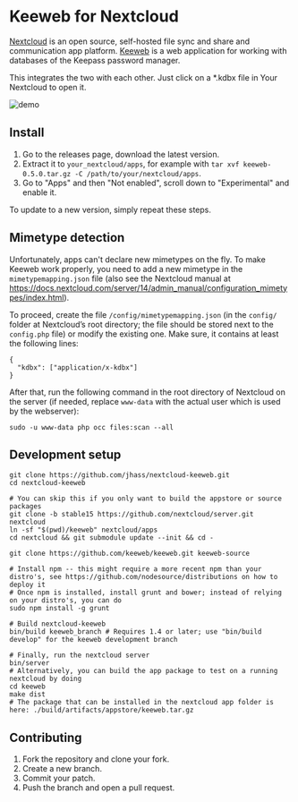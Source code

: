# Keeweb for Nextcloud

[Nextcloud](https://nextcloud.com/) is an open source, self-hosted file sync and share and communication app platform.
[Keeweb](https://keeweb.info/) is a web application for working with databases of the Keepass password manager.

This integrates the two with each other. Just click on a \*.kdbx file in Your Nextcloud to open it.

![demo](https://cloud.aeshna.de/u/mrzyx/keeweb.gif)

## Install

1. Go to the releases page, download the latest version.
1. Extract it to `your_nextcloud/apps`, for example with `tar xvf keeweb-0.5.0.tar.gz -C /path/to/your/nextcloud/apps`.
1. Go to "Apps" and then "Not enabled", scroll down to "Experimental" and enable it.

To update to a new version, simply repeat these steps.

## Mimetype detection

Unfortunately, apps can't declare new mimetypes on the fly. To make
Keeweb work properly, you need to add a new mimetype in the
`mimetypemapping.json` file (also see the Nextcloud manual at
https://docs.nextcloud.com/server/14/admin_manual/configuration_mimetypes/index.html).

To proceed, create the file `/config/mimetypemapping.json` (in the `config/` folder at
Nextcloud’s root directory; the file should be stored next to the `config.php`
file) or modify the existing one. Make sure, it contains at least the following
lines:

```
{
  "kdbx": ["application/x-kdbx"]
}
```

After that, run the following command in the root directory of Nextcloud on the server
(if needed, replace `www-data` with the actual user which is used by the webserver):

    sudo -u www-data php occ files:scan --all

## Development setup

```
git clone https://github.com/jhass/nextcloud-keeweb.git
cd nextcloud-keeweb

# You can skip this if you only want to build the appstore or source packages
git clone -b stable15 https://github.com/nextcloud/server.git nextcloud
ln -sf "$(pwd)/keeweb" nextcloud/apps
cd nextcloud && git submodule update --init && cd -

git clone https://github.com/keeweb/keeweb.git keeweb-source

# Install npm -- this might require a more recent npm than your distro's, see https://github.com/nodesource/distributions on how to deploy it
# Once npm is installed, install grunt and bower; instead of relying on your distro's, you can do
sudo npm install -g grunt

# Build nextcloud-keeweb
bin/build keeweb_branch # Requires 1.4 or later; use "bin/build develop" for the keeweb development branch

# Finally, run the nextcloud server
bin/server
# Alternatively, you can build the app package to test on a running nextcloud by doing
cd keeweb
make dist
# The package that can be installed in the nextcloud app folder is here: ./build/artifacts/appstore/keeweb.tar.gz
```

## Contributing

1. Fork the repository and clone your fork.
1. Create a new branch.
1. Commit your patch.
1. Push the branch and open a pull request.
